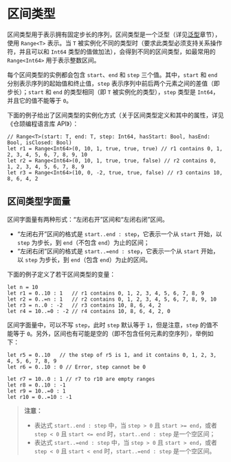 # 区间类型

区间类型用于表示拥有固定步长的序列，区间类型是一个泛型（详见[泛型](../generic/generic_overview.md)章节），使用 `Range<T>` 表示。当 `T` 被实例化不同的类型时（要求此类型必须支持关系操作符，并且可以和 `Int64` 类型的值做加法），会得到不同的区间类型，如最常用的 `Range<Int64>` 用于表示整数区间。

每个区间类型的实例都会包含 `start`、`end` 和 `step` 三个值。其中，`start` 和 `end` 分别表示序列的起始值和终止值，`step` 表示序列中前后两个元素之间的差值（即步长）；`start` 和 `end` 的类型相同（即 `T` 被实例化的类型），`step` 类型是 `Int64`，并且它的值不能等于 `0`。

下面的例子给出了区间类型的实例化方式（关于区间类型定义和其中的属性，详见《仓颉编程语言库 API》）：

<!-- compile -->

```cangjie
// Range<T>(start: T, end: T, step: Int64, hasStart: Bool, hasEnd: Bool, isClosed: Bool)
let r1 = Range<Int64>(0, 10, 1, true, true, true) // r1 contains 0, 1, 2, 3, 4, 5, 6, 7, 8, 9, 10
let r2 = Range<Int64>(0, 10, 1, true, true, false) // r2 contains 0, 1, 2, 3, 4, 5, 6, 7, 8, 9
let r3 = Range<Int64>(10, 0, -2, true, true, false) // r3 contains 10, 8, 6, 4, 2
```

## 区间类型字面量

区间字面量有两种形式：“左闭右开”区间和“左闭右闭”区间。

* “左闭右开”区间的格式是 `start..end : step`，它表示一个从 `start` 开始，以 `step` 为步长，到 `end`（不包含 `end`）为止的区间；
* “左闭右闭”区间的格式是 `start..=end : step`，它表示一个从 `start` 开始，以 `step` 为步长，到 `end`（包含 `end`）为止的区间。

下面的例子定义了若干区间类型的变量：

<!-- compile -->

```cangjie
let n = 10
let r1 = 0..10 : 1   // r1 contains 0, 1, 2, 3, 4, 5, 6, 7, 8, 9
let r2 = 0..=n : 1   // r2 contains 0, 1, 2, 3, 4, 5, 6, 7, 8, 9, 10
let r3 = n..0 : -2   // r3 contains 10, 8, 6, 4, 2
let r4 = 10..=0 : -2 // r4 contains 10, 8, 6, 4, 2, 0
```

区间字面量中，可以不写 `step`，此时 `step` 默认等于 `1`，但是注意，`step` 的值不能等于 `0`。另外，区间也有可能是空的（即不包含任何元素的空序列），举例如下：

```cangjie
let r5 = 0..10   // the step of r5 is 1, and it contains 0, 1, 2, 3, 4, 5, 6, 7, 8, 9
let r6 = 0..10 : 0 // Error, step cannot be 0

let r7 = 10..0 : 1 // r7 to r10 are empty ranges
let r8 = 0..10 : -1
let r9 = 10..=0 : 1
let r10 = 0..=10 : -1
```

> **注意：**
>
> * 表达式 `start..end : step` 中，当 `step > 0` 且 `start >= end`，或者 `step < 0` 且 `start <= end` 时，`start..end : step` 是一个空区间；
> * 表达式 `start..=end : step` 中，当 `step > 0` 且 `start > end`，或者 `step < 0` 且 `start < end` 时，`start..=end : step` 是一个空区间。
